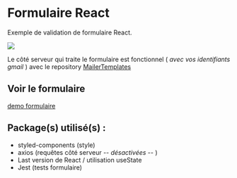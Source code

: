 # Formulaire React
Exemple de validation de formulaire React.

![](https://media.giphy.com/media/9Dty7ZR0bzkI6eYa2N/giphy.gif)

Le côté serveur qui traite le formulaire est fonctionnel ( *avec vos identifiants gmail* ) avec le repository [MailerTemplates](https://github.com/WebWalterWrite/MailerTemplates)

## Voir le formulaire

[demo formulaire](https://condescending-kowalevski-805fa3.netlify.com/)

 
## Package(s) utilisé(s) :
  * styled-components (style)
  * axios (requêtes côté serveur -- *désactivées* -- )
  * Last version de React / utilisation useState
  * Jest (tests formulaire)


